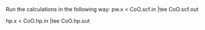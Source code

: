 Run the calculations in the following way:
pw.x < CoO.scf.in |tee CoO.scf.out

hp.x < CoO.hp.in |tee CoO.hp.out
